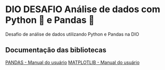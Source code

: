 # **DIO DESAFIO** Análise de dados com Python 🐍 e Pandas 🐼
Desafio de análise de dados utilizando Python e Pandas na DIO

## Documentação das bibliotecas
[PANDAS - Manual do usuário](https://pandas.pydata.org/docs/user_guide/index.html)
[MATPLOTLIB - Manual do usuário](https://matplotlib.org/stable/users/index.html)
